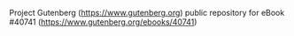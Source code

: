 Project Gutenberg (https://www.gutenberg.org) public repository for eBook #40741 (https://www.gutenberg.org/ebooks/40741)
